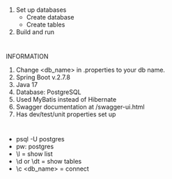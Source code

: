 #

1. Set up databases
    - Create database
    - Create tables
2. Build and run

#

INFORMATION
1. Change <db_name> in .properties to your db name.
2. Spring Boot v.2.7.8
3. Java 17
4. Database: PostgreSQL
5. Used MyBatis instead of Hibernate
6. Swagger documentation at /swagger-ui.html
7. Has dev/test/unit properties set up

#

- psql -U postgres
- pw: postgres
- \l = show list
- \d or \dt = show tables
- \c <db_name> = connect
